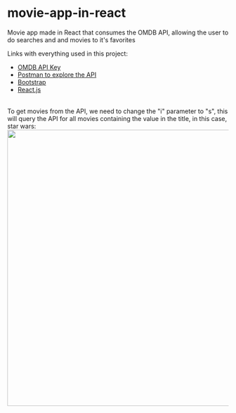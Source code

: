 # movie-app-in-react
Movie app made in React that consumes the OMDB API, allowing the user to do searches and and movies to it's favorites


Links with everything used in this project:
<table>
  <tbody>
       <ul>
         <li><a href="http://www.omdbapi.com/apikey.aspx">OMDB API Key</a></li>
         <li><a href="https://docs.djangoproject.com/en/3.2/ref/class-based-views/">Postman to explore the API</a></li>
         <li><a href="https://getbootstrap.com">Bootstrap</a></li>
         <li><a href="https://pt-br.reactjs.org">React.js</a></li>
       </ul>
  </tbody>
</table>


To get movies from the API, we need to change the "i" parameter to "s", this will query the API for all movies containing the value in the title, in this case, star wars:
<img src="https://github.com/Hibukim/movie-app-in-react/blob/main/Demo/api-query-demo.png?raw=true" width="628"/>
